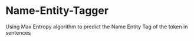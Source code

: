 # Name-Entity-Tagger
Using Max Entropy algorithm to predict the Name Entity Tag of the token in sentences
